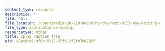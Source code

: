 ```yaml
---
content_type: resource
description: ''
file: null
file_location: /coursemedia/20-219-becoming-the-next-bill-nye-writing-and-hosting-the-educational-show-january-iap-2015/c8ecbcc68f6a5c1787f92f2f076d295f_17uL1VoaWTQ.vtt
file_type: application/x-subrip
resourcetype: Other
title: 3play caption file
uid: c8ecbcc6-8f6a-5c17-87f9-2f2f076d295f
---
```

